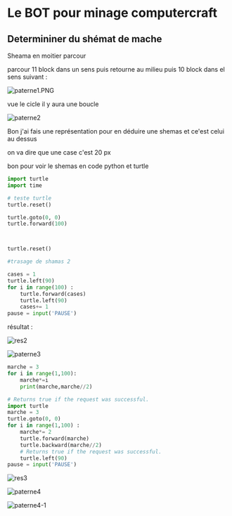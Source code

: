 # Le BOT  pour minage computercraft



## Determininer du shémat de mache

Sheama en moitier parcour 

parcour 11  block dans un sens puis retourne au milieu puis 10 block dans el sens suivant :

![paterne1.PNG](E:\Porgrammation\git\botTurtle\paterne1.PNG)



vue le cicle il y aura une boucle 

![paterne2](E:\Porgrammation\git\botTurtle\paterne2.PNG)

Bon j'ai fais une représentation pour en déduire une shemas et ce'est celui au dessus 

on va dire que une case c'est 20 px 

bon pour voir le shemas en code python et turtle 

```python
import turtle
import time 

# teste turtle 
turtle.reset()

turtle.goto(0, 0)
turtle.forward(100)



turtle.reset()

#trasage de shamas 2 

cases = 1
turtle.left(90)
for i in range(100) :
    turtle.forward(cases)
    turtle.left(90)
    cases+= 1
pause = input('PAUSE')

```

résultat :

![res2](E:\Porgrammation\git\botTurtle\res2.PNG)

![paterne3](E:\Porgrammation\git\botTurtle\paterne3.PNG)

```python
marche = 3 
for i in range(1,100):
    marche*=i
    print(marche,marche//2)
```

```python
# Returns true if the request was successful.
import turtle
marche = 3
turtle.goto(0, 0)
for i in range(1,100) :
    marche*= 2
    turtle.forward(marche)
    turtle.backward(marche//2)
    # Returns true if the request was successful.
    turtle.left(90)
pause = input('PAUSE')

```

![res3](E:\Porgrammation\git\botTurtle\res3.PNG)

![paterne4](E:\Porgrammation\git\botTurtle\paterne4.png)

![paterne4-1](E:\Porgrammation\git\botTurtle\paterne4-1.PNG)
